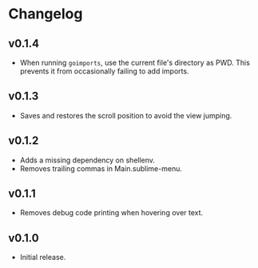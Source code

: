 # Changelog

## v0.1.4

- When running `goimports`, use the current file's directory as PWD. This prevents it from occasionally failing to add imports.

## v0.1.3

- Saves and restores the scroll position to avoid the view jumping.

## v0.1.2

- Adds a missing dependency on shellenv.
- Removes trailing commas in Main.sublime-menu.

## v0.1.1

- Removes debug code printing when hovering over text.

## v0.1.0

- Initial release.
